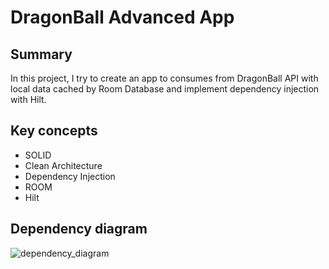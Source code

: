 #  DragonBall Advanced App

## Summary
In this project, I try to create an app to consumes from DragonBall API with local data cached by Room Database and implement dependency injection with Hilt.

## Key concepts
+ SOLID
+ Clean Architecture
+ Dependency Injection
+ ROOM
+ Hilt

## Dependency diagram
![dependency_diagram](./docs/AdvancedDragonBallDependencyFrameworkHiltDiagram.drawio.png)
